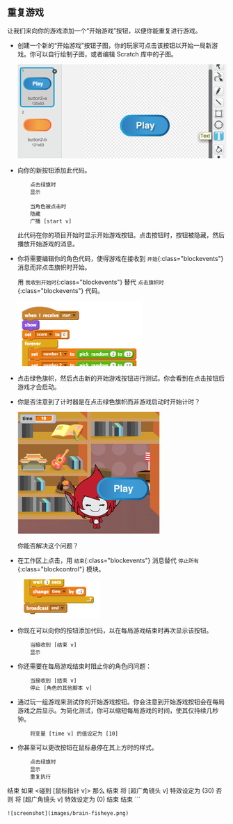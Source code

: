 ## 重复游戏

让我们来向你的游戏添加一个“开始游戏”按钮，以便你能重复进行游戏。



+ 创建一个新的“开始游戏”按钮子图，你的玩家可点击该按钮以开始一局新游戏。你可以自行绘制子图，或者编辑 Scratch 库中的子图。

	![screenshot](images/brain-play.png)

+ 向你的新按钮添加此代码。

	```blocks
		点击绿旗时
		显示

		当角色被点击时
		隐藏
		广播 [start v]
	```

	此代码在你的项目开始时显示开始游戏按钮。点击按钮时，按钮被隐藏，然后播放开始游戏的消息。

+ 你将需要编辑你的角色代码，使得游戏在接收到 `开始`{:class="blockevents"} 消息而非点击旗帜时开始。

	用 `我收到开始时`{:class="blockevents"} 替代 `点击旗帜时`{:class="blockevents"} 代码。

	![screenshot](images/brain-start.png)

+ 点击绿色旗帜，然后点击新的开始游戏按钮进行测试。你会看到在点击按钮后游戏才会启动。

+ 你是否注意到了计时器是在点击绿色旗帜而非游戏启动时开始计时？

	![screenshot](images/brain-timer-bug.png)

	你能否解决这个问题？

+ 在工作区上点击，用 `结束`{:class="blockevents"} 消息替代 `停止所有`{:class="blockcontrol"} 模块。

	![screenshot](images/brain-end.png)

+ 你现在可以向你的按钮添加代码，以在每局游戏结束时再次显示该按钮。

	```blocks
		当接收到 [结束 v]
		显示
	```

+ 你还需要在每局游戏结束时阻止你的角色问问题：

	```blocks
		当接收到 [结束 v]
		停止 [角色的其他脚本 v]
	```

+ 通过玩一组游戏来测试你的开始游戏按钮。你会注意到开始游戏按钮会在每局游戏之后显示。为简化测试，你可以缩短每局游戏的时间，使其仅持续几秒钟。

	```blocks
		将变量 [time v] 的值设定为 [10]
	```

+ 你甚至可以更改按钮在鼠标悬停在其上方时的样式。

	```blocks
		点击绿旗时
		显示
		重复执行
结束
		如果 <碰到 [鼠标指针 v]> 那么
结束
			将 [超广角镜头 v] 特效设定为 (30)
		否则
			将 [超广角镜头 v] 特效设定为 (0)
		结束
		结束
	```

	![screenshot](images/brain-fisheye.png)



